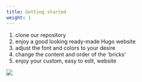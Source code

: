 ```yaml
---
title: Getting started
weight: 1
---
```


1. clone our repository
1. enjoy a good looking ready-made Hugo website
1. adjust the font and colors to your desire
1. change the content and order of the 'bricks'
1. enjoy your custom, easy to edit, website

![](/uploads/illustrations/cuate/writing.svg)